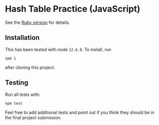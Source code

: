# Hash Table Practice (JavaScript)

See the [Ruby version](https://github.com/AdaGold/hash-practice) for details.

## Installation

This has been tested with node `12.6.0`. To install, run

```
npm i
```

after cloning this project.

## Testing
Run all tests with:

```
npm test
```

Feel free to add additional tests and point out if you think they should be in the final project submission.
